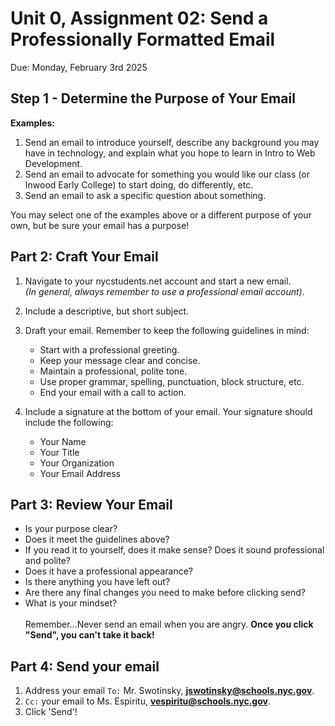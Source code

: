 # Unit 0, Assignment 02: Send a Professionally Formatted Email
Due: Monday, February 3rd 2025

## Step 1 - Determine the Purpose of Your Email

**Examples:**
1. Send an email to introduce yourself, describe any background you may have in technology, and explain what you hope to learn in Intro to Web Development.
2. Send an email to advocate for something you would like our class (or Inwood Early College) to start doing, do differently, etc.
3. Send an email to ask a specific question about something.

You may select one of the examples above or a different purpose of your own, but be sure your email has a purpose!

## Part 2: Craft Your Email

1. Navigate to your nycstudents.net account and start a new email.<br><i>(In general, always remember to use a professional email account)</i>.
2. Include a descriptive, but short subject. 
4. Draft your email.  Remember to keep the following guidelines in mind:

    * Start with a professional greeting.
    * Keep your message clear and concise.
    * Maintain a professional, polite tone.
    * Use proper grammar, spelling, punctuation, block structure, etc.
    * End your email with a call to action.

5. Include a signature at the bottom of your email.  Your signature should include the following:
     * Your Name
     * Your Title
     * Your Organization
     * Your Email Address

## Part 3: Review Your Email

* Is your purpose clear?
* Does it meet the guidelines above?
* If you read it to yourself, does it make sense? Does it sound professional and polite?
* Does it have a professional appearance?
* Is there anything you have left out?
* Are there any final changes you need to make before clicking send?
* What is your mindset? <br><br>Remember...Never send an email when you are angry. **Once you click "Send", you can't take it back!** 

## Part 4: Send your email
1. Address your email `To:` Mr. Swotinsky, **jswotinsky@schools.nyc.gov**.
2. `Cc:` your email to Ms. Espiritu, **vespiritu@schools.nyc.gov**.
3.  Click 'Send'!
